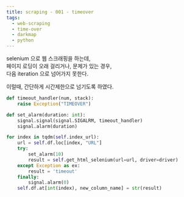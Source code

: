 ```yaml
---
title: scraping - 001 - timeover
tags:
  - web-scraping
  - time-over
  - darkmap
  - python
---
```


selenium 으로 웹 스크래핑을 하는데,  
페이지 로딩이 오래 걸리거나,  문제가 있는 경우,  
다음 iteration 으로 넘어가지 못한다.  

이럴때, 간단하게 시간제한으로 넘기도록 하였다.  


```python
def timeout_handler(num, stack):
    raise Exception("TIMEOVER")

def set_alarm(duration: int):
    signal.signal(signal.SIGALRM, timeout_handler)
    signal.alarm(duration)

for index in tqdm(self.index_url):
	url = self.df.loc[index, "URL"]
	try:
		set_alarm(10)
		result = self.get_html_selenium(url=url, driver=driver)
	except Exception as ex:
		result = 'timeout'
	finally:
		signal.alarm(0)
	self.df.at[int(index), new_column_name] = str(result)

```